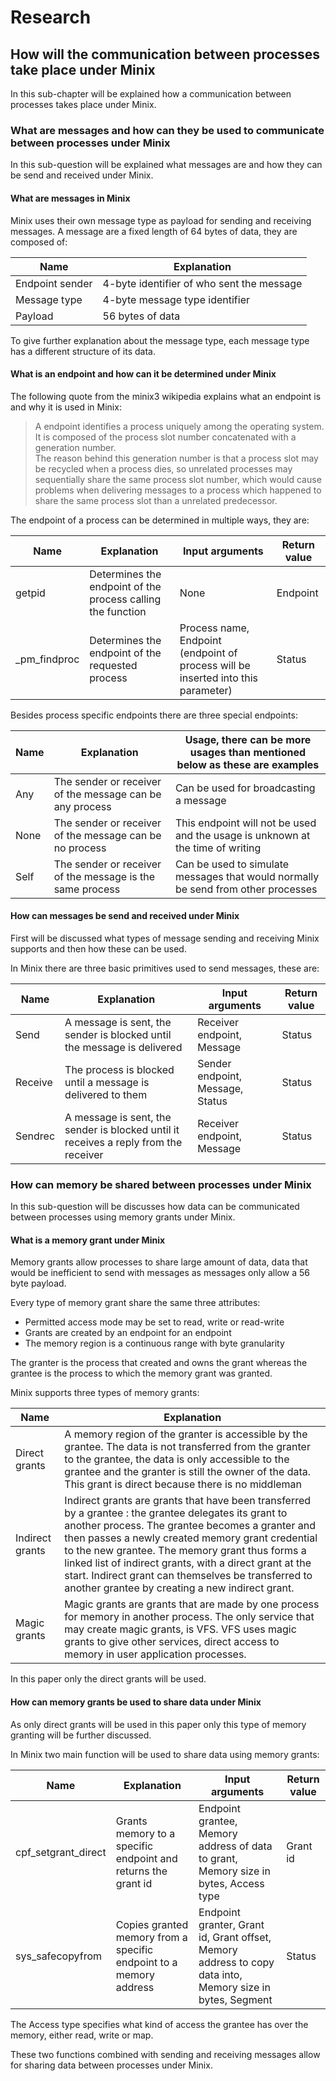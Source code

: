 # Research

## How will the communication between processes take place under Minix

In this sub-chapter will be explained how a communication between processes takes place under Minix.

### What are messages and how can they be used to communicate between processes under Minix

In this sub-question will be explained what messages are and how they can be send and received under Minix.

#### What are messages in Minix

Minix uses their own message type as payload for sending and receiving messages. A message are a fixed length of 64 bytes of data, they are composed of:

| Name | Explanation |
|------|-------------|
| Endpoint sender | 4-byte identifier of who sent the message |
| Message type |4-byte message type identifier |
| Payload | 56 bytes of data |

To give further explanation about the message type, each message type has a different structure of its data.

#### What is an endpoint and how can it be determined under Minix

The following quote from the minix3 wikipedia explains what an endpoint is and why it is used in Minix:

> A endpoint identifies a process uniquely among the operating system. It is composed of the process slot number concatenated with a generation number.  
The reason behind this generation number is that a process slot may be recycled when a process dies, so unrelated processes may sequentially share the same process slot number, which would cause problems when delivering messages to a process which happened to share the same process slot than a unrelated predecessor.

The endpoint of a process can be determined in multiple ways, they are:

| Name | Explanation | Input arguments | Return value |
|------|-------------|-----------------|--------------|
| getpid | Determines the endpoint of the process calling the function | None | Endpoint |
| _pm_findproc | Determines the endpoint of the requested process | Process name, Endpoint (endpoint of process will be inserted into this parameter) | Status |

Besides process specific endpoints there are three special endpoints:

| Name | Explanation | Usage, there can be more usages than mentioned below as these are examples |
|------|-------------|--------|
| Any | The sender or receiver of the message can be any process | Can be used for broadcasting a message |
| None | The sender or receiver of the message can be no process | This endpoint will not be used and the usage is unknown at the time of writing |
| Self | The sender or receiver of the message is the same process | Can be used to simulate messages that would normally be send from other processes |

#### How can messages be send and received under Minix

First will be discussed what types of message sending and receiving Minix supports and then how these can be used.

In Minix there are three basic primitives used to send messages, these are:

| Name | Explanation | Input arguments | Return value |
|------|-------------|-----------------|--------------|
| Send | A message is sent, the sender is blocked until the message is delivered | Receiver endpoint, Message | Status |
| Receive | The process is blocked until a message is delivered to them | Sender endpoint, Message, Status | Status |
| Sendrec | A message is sent, the sender is blocked until it receives a reply from the receiver | Receiver endpoint, Message | Status |

### How can memory be shared between processes under Minix

In this sub-question will be discusses how data can be communicated between processes using memory grants under Minix.

#### What is a memory grant under Minix

Memory grants allow processes to share large amount of data, data that would be inefficient to send with messages as messages only allow a 56 byte payload.

Every type of memory grant share the same three attributes:

- Permitted access mode may be set to read, write or read-write
- Grants are created by an endpoint for an endpoint
- The memory region is a continuous range with byte granularity

The granter is the process that created and owns the grant whereas the grantee is the process to which the memory grant was granted.

Minix supports three types of memory grants:

| Name | Explanation |
|------|-------------|
| Direct grants | A memory region of the granter is accessible by the grantee. The data is not transferred from the granter to the grantee, the data is only accessible to the grantee and the granter is still the owner of the data. This grant is direct because there is no middleman |
| Indirect grants | Indirect grants are grants that have been transferred by a grantee : the grantee delegates its grant to another process. The grantee becomes a granter and then passes a newly created memory grant credential to the new grantee. The memory grant thus forms a linked list of indirect grants, with a direct grant at the start. Indirect grant can themselves be transferred to another grantee by creating a new indirect grant. |
| Magic grants | Magic grants are grants that are made by one process for memory in another process. The only service that may create magic grants, is VFS. VFS uses magic grants to give other services, direct access to memory in user application processes. |

In this paper only the direct grants will be used.

#### How can memory grants be used to share data under Minix

As only direct grants will be used in this paper only this type of memory granting will be further discussed.

In Minix two main function will be used to share data using memory grants:

| Name | Explanation | Input arguments | Return value |
|------|-------------|-----------------|--------------|
| cpf_setgrant_direct | Grants memory to a specific endpoint and returns the grant id | Endpoint grantee, Memory address of data to grant, Memory size in bytes, Access type | Grant id |
| sys_safecopyfrom | Copies granted memory from a specific endpoint to a memory address | Endpoint granter, Grant id, Grant offset, Memory address to copy data into, Memory size in bytes, Segment | Status |

The Access type specifies what kind of access the grantee has over the memory, either read, write or map.

These two functions combined with sending and receiving messages allow for sharing data between processes under Minix.